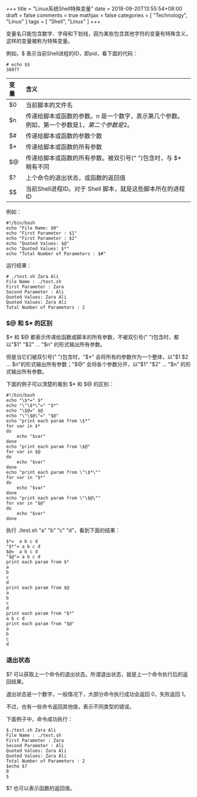 +++
title = "Linux系统Shell特殊变量"
date = 2018-09-20T13:55:54+08:00
draft = false
comments = true
mathjax = false
categories = [ "Technology", "Linux" ]
tags = [ "Shell", "Linux" ]
+++

变量名只能包含数字、字母和下划线，因为某些包含其他字符的变量有特殊含义，这样的变量被称为特殊变量。

例如，$ 表示当前Shell进程的ID，即pid，看下面的代码：

```shell
# echo $$
38977
```

| 变量 | 含义 |
|:-----|:----|
| $0   | 当前脚本的文件名 |
| $n   | 传递给脚本或函数的参数。n 是一个数字，表示第几个参数。例如，第一个参数是$1，第二个参数是$2。 |
| $#   | 传递给脚本或函数的参数个数 |
| $*   | 传递给脚本或函数的所有参数 |
| $@   | 传递给脚本或函数的所有参数。被双引号(" ")包含时，与 $* 稍有不同 |
| $?   | 上个命令的退出状态，或函数的返回值 |
| $$   | 当前Shell进程ID。对于 Shell 脚本，就是这些脚本所在的进程ID |

<!--more-->

例如：

```shell
#!/bin/bash
echo "File Name: $0"
echo "First Parameter : $1"
echo "First Parameter : $2"
echo "Quoted Values: $@"
echo "Quoted Values: $*"
echo "Total Number of Parameters : $#"
```

运行结果：

```shell
# ./test.sh Zara Ali
File Name : ./test.sh
First Parameter : Zara
Second Parameter : Ali
Quoted Values: Zara Ali
Quoted Values: Zara Ali
Total Number of Parameters : 2
```

### $@ 和 $* 的区别

$* 和 $@ 都表示传递给函数或脚本的所有参数，不被双引号(" ")包含时，都以"$1" "$2" … "$n" 的形式输出所有参数。

但是当它们被双引号(" ")包含时，"$*" 会将所有的参数作为一个整体，以"$1 $2 … $n"的形式输出所有参数；"$@" 会将各个参数分开，以"$1" "$2" … "$n" 的形式输出所有参数。

下面的例子可以清楚的看到 $* 和 $@ 的区别：

```shell
#!/bin/bash
echo "\$*=" $*
echo "\"\$*\"=" "$*"
echo "\$@=" $@
echo "\"\$@\"=" "$@"
echo "print each param from \$*"
for var in $*
do
    echo "$var"
done
echo "print each param from \$@"
for var in $@
do
    echo "$var"
done
echo "print each param from \"\$*\""
for var in "$*"
do
    echo "$var"
done
echo "print each param from \"\$@\""
for var in "$@"
do
    echo "$var"
done
```

执行 ./test.sh "a" "b" "c" "d"，看到下面的结果：

```shell
$*=  a b c d
"$*"= a b c d
$@=  a b c d
"$@"= a b c d
print each param from $*
a
b
c
d
print each param from $@
a
b
c
d
print each param from "$*"
a b c d
print each param from "$@"
a
b
c
d
```

### 退出状态

$? 可以获取上一个命令的退出状态。所谓退出状态，就是上一个命令执行后的返回结果。

退出状态是一个数字，一般情况下，大部分命令执行成功会返回 0，失败返回 1。

不过，也有一些命令返回其他值，表示不同类型的错误。

下面例子中，命令成功执行：

```shell
$./test.sh Zara Ali
File Name : ./test.sh
First Parameter : Zara
Second Parameter : Ali
Quoted Values: Zara Ali
Quoted Values: Zara Ali
Total Number of Parameters : 2
$echo $?
0
$
```

$? 也可以表示函数的返回值。
